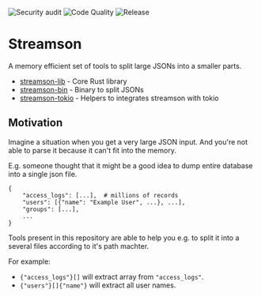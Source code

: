 ![Security audit](https://github.com/shenek/streamson/workflows/Security%20audit/badge.svg)
![Code Quality](https://github.com/shenek/streamson/workflows/Code%20Quality/badge.svg)
![Release](https://github.com/shenek/streamson/workflows/Release/badge.svg)

# Streamson

A memory efficient set of tools to split large JSONs into a smaller parts.

* [streamson-lib](streamson-lib/README.md) - Core Rust library
* [streamson-bin](streamson-bin/README.md) - Binary to split JSONs
* [streamson-tokio](streamson-tokio/README.md) - Helpers to integrates streamson with tokio

## Motivation
Imagine a situation when you get a very large JSON input.
And you're not able to parse it because it can't fit into the memory.

E.g. someone thought that it might be a good idea to dump entire database into
a single json file.

```
{
	"access_logs": [...],  # millions of records
	"users": [{"name": "Example User", ...}, ...],
	"groups": [...],
	...
}
```

Tools present in this repository are able to help you e.g.
to split it into a several files according to it's path machter.

For example:
* `{"access_logs"}[]` will extract array from `"access_logs"`.
* `{"users"}[]{"name"}` will extract all user names.
